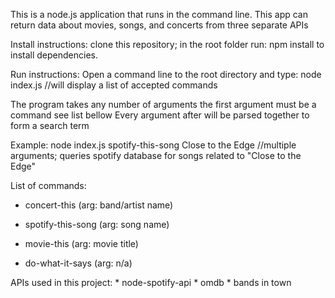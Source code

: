 This is a node.js application that runs in the command line.
This app can return data about movies, songs, and concerts from three separate APIs

Install instructions:
    clone this repository;
    in the root folder run:
    npm install
    to install dependencies.
    
Run instructions:
Open a command line to the root directory and type:
node index.js //will display a list of accepted commands

The program takes any number of arguments
the first argument must be a command see list bellow
Every argument after will be parsed together to form a search term

Example:
node index.js spotify-this-song Close to the Edge //multiple arguments; queries spotify database for songs related to "Close to the Edge"
    
List of commands:
   * concert-this (arg: band/artist name)

   * spotify-this-song (arg: song name)

   * movie-this (arg: movie title)

   * do-what-it-says (arg: n/a)

APIs used in this project:
    * node-spotify-api
    * omdb
    * bands in town
